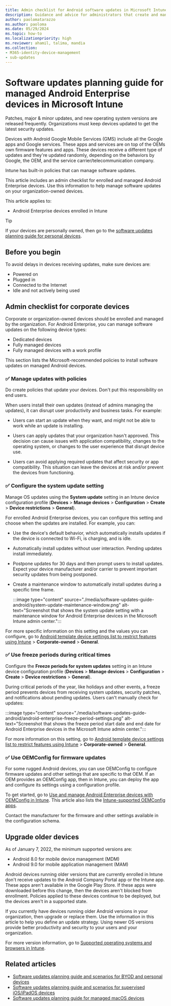 ```yaml
---
title: Admin checklist for Android software updates in Microsoft Intune
description: Guidance and advice for administrators that create and manage software updated for Android devices using Microsoft Intune. See tasks and settings that can manage updates on corporate owned Android Enterprise devices.
author: paolomatarazzo
ms.author: paoloma
ms.date: 05/29/2024
ms.topic: how-to
ms.localizationpriority: high
ms.reviewer: ahamil, talima, mandia
ms.collection:
- M365-identity-device-management
- sub-updates
---
```


# Software updates planning guide for managed Android Enterprise devices in Microsoft Intune

Patches, major & minor updates, and new operating system versions are released frequently. Organizations must keep devices updated to get the latest security updates.

Devices with Android Google Mobile Services (GMS) include all the Google apps and Google services. These apps and services are on top of the OEMs own firmware features and apps. These devices receive a different type of updates and they're updated randomly, depending on the behaviors by Google, the OEM, and the service carrier/telecommunication company.

Intune has built-in policies that can manage software updates.

This article includes an admin checklist for enrolled and managed Android Enterprise devices. Use this information to help manage software updates on your organization-owned devices.

This article applies to:

- Android Enterprise devices enrolled in Intune

> [!TIP]
> If your devices are personally owned, then go to the [software updates planning guide for personal devices](software-updates-guide-personal-byod.md).

## Before you begin

To avoid delays in devices receiving updates, make sure devices are:

- Powered on
- Plugged in
- Connected to the Internet
- Idle and not actively being used

## Admin checklist for corporate devices

Corporate or organization-owned devices should be enrolled and managed by the organization. For Android Enterprise, you can manage software updates on the following device types:

- Dedicated devices
- Fully managed devices
- Fully managed devices with a work profile

This section lists the Microsoft-recommended policies to install software updates on managed Android devices.

### ✅ Manage updates with policies

Do create policies that update your devices. Don't put this responsibility on end users.

When users install their own updates (instead of admins managing the updates), it can disrupt user productivity and business tasks. For example:

- Users can start an update when they want, and might not be able to work while an update is installing.

- Users can apply updates that your organization hasn't approved. This decision can cause issues with application compatibility, changes to the operating system, or changes to the user experience that disrupt device use.

- Users can avoid applying required updates that affect security or app compatibility. This situation can leave the devices at risk and/or prevent the devices from functioning.

### ✅ Configure the system update setting

Manage OS updates using the **System update** setting in an Intune device configuration profile (**Devices** > **Manage devices** > **Configuration** > **Create** > **Device restrictions** > **General**).

For enrolled Android Enterprise devices, you can configure this setting and choose when the updates are installed. For example, you can:

- Use the device's default behavior, which automatically installs updates if the device is connected to Wi-Fi, is charging, and is idle.
- Automatically install updates without user interaction. Pending updates install immediately.
- Postpone updates for 30 days and then prompt users to install updates. Expect your device manufacturer and/or carrier to prevent important security updates from being postponed.
- Create a maintenance window to automatically install updates during a specific time frame.

  :::image type="content" source="./media/software-updates-guide-android/system-update-maintenance-window.png" alt-text="Screenshot that shows the system update setting with a maintenance window for Android Enterprise devices in the Microsoft Intune admin center.":::

For more specific information on this setting and the values you can configure, go to [Android template device settings list to restrict features using Intune](../configuration/device-restrictions-android-for-work.md) > **Corporate-owned** > **General**.

### ✅ Use freeze periods during critical times

Configure the **Freeze periods for system updates** setting in an Intune device configuration profile (**Devices** > **Manage devices** > **Configuration** > **Create** > **Device restrictions** > **General**).

During critical periods of the year, like holidays and other events, a freeze period prevents devices from receiving system updates, security patches, and notifications about pending updates. Users can't manually check for updates:

:::image type="content" source="./media/software-updates-guide-android/android-enterprise-freeze-period-settings.png" alt-text="Screenshot that shows the freeze period start date and end date for Android Enterprise devices in the Microsoft Intune admin center.":::

For more information on this setting, go to [Android template device settings list to restrict features using Intune](../configuration/device-restrictions-android-for-work.md) > **Corporate-owned** > **General**.

### ✅ Use OEMConfig for firmware updates

For some rugged Android devices, you can use OEMConfig to configure firmware updates and other settings that are specific to that OEM. If an OEM provides an OEMConfig app, then in Intune, you can deploy the app and configure its settings using a configuration profile.

To get started, go to [Use and manage Android Enterprise devices with OEMConfig in Intune](../configuration/android-oem-configuration-overview.md). This article also lists the [Intune-supported OEMConfig apps](../configuration/android-oem-configuration-overview.md#supported-oemconfig-apps).

Contact the manufacturer for the firmware and other settings available in the configuration schema.

## Upgrade older devices

As of January 7, 2022, the minimum supported versions are:

- Android 8.0 for mobile device management (MDM)
- Android 9.0 for mobile application management (MAM)

Android devices running older versions that are currently enrolled in Intune don't receive updates to the Android Company Portal app or the Intune app. These apps aren't available in the Google Play Store. If these apps were downloaded before this change, then the devices aren't blocked from enrollment. Policies applied to these devices continue to be deployed, but the devices aren't in a supported state.

If you currently have devices running older Android versions in your organization, then upgrade or replace them. Use the information in this article to help you define an update strategy. Using newer OS versions provide better productivity and security to your users and your organization.

For more version information, go to [Supported operating systems and browsers in Intune](../fundamentals/supported-devices-browsers.md).

## Related articles

- [Software updates planning guide and scenarios for BYOD and personal devices](software-updates-guide-personal-byod.md)
- [Software updates planning guide and scenarios for supervised iOS/iPadOS devices](software-updates-guide-ios-ipados.md)
- [Software updates planning guide for managed macOS devices](software-updates-guide-macos.md)
